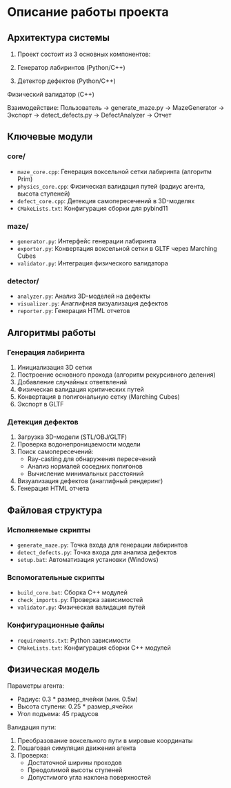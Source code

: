 # Описание работы проекта

## Архитектура системы

1. Проект состоит из 3 основных компонентов:

2. Генератор лабиринтов (Python/C++)

3. Детектор дефектов (Python/C++)

Физический валидатор (C++)

Взаимодействие:
Пользователь → generate_maze.py → MazeGenerator → Экспорт → detect_defects.py → DefectAnalyzer → Отчет


## Ключевые модули

### core/
- `maze_core.cpp`: Генерация воксельной сетки лабиринта (алгоритм Prim)
- `physics_core.cpp`: Физическая валидация путей (радиус агента, высота ступеней)
- `defect_core.cpp`: Детекция самопересечений в 3D-моделях
- `CMakeLists.txt`: Конфигурация сборки для pybind11

### maze/
- `generator.py`: Интерфейс генерации лабиринта
- `exporter.py`: Конвертация воксельной сетки в GLTF через Marching Cubes
- `validator.py`: Интеграция физического валидатора

### detector/
- `analyzer.py`: Анализ 3D-моделей на дефекты
- `visualizer.py`: Анаглифная визуализация дефектов
- `reporter.py`: Генерация HTML отчетов

## Алгоритмы работы

### Генерация лабиринта
1. Инициализация 3D сетки
2. Построение основного прохода (алгоритм рекурсивного деления)
3. Добавление случайных ответвлений
4. Физическая валидация критических путей
5. Конвертация в полигональную сетку (Marching Cubes)
6. Экспорт в GLTF

### Детекция дефектов
1. Загрузка 3D-модели (STL/OBJ/GLTF)
2. Проверка водонепроницаемости модели
3. Поиск самопересечений:
   - Ray-casting для обнаружения пересечений
   - Анализ нормалей соседних полигонов
   - Вычисление минимальных расстояний
4. Визуализация дефектов (анаглифный рендеринг)
5. Генерация HTML отчета

## Файловая структура

### Исполняемые скрипты
- `generate_maze.py`: Точка входа для генерации лабиринтов
- `detect_defects.py`: Точка входа для анализа дефектов
- `setup.bat`: Автоматизация установки (Windows)

### Вспомогательные скрипты
- `build_core.bat`: Сборка C++ модулей
- `check_imports.py`: Проверка зависимостей
- `validator.py`: Физическая валидация путей

### Конфигурационные файлы
- `requirements.txt`: Python зависимости
- `CMakeLists.txt`: Конфигурация сборки C++ модулей

## Физическая модель
Параметры агента:
- Радиус: 0.3 * размер_ячейки (мин. 0.5м)
- Высота ступени: 0.25 * размер_ячейки
- Угол подъема: 45 градусов

Валидация пути:
1. Преобразование воксельного пути в мировые координаты
2. Пошаговая симуляция движения агента
3. Проверка:
   - Достаточной ширины проходов
   - Преодолимой высоты ступеней
   - Допустимого угла наклона поверхностей
